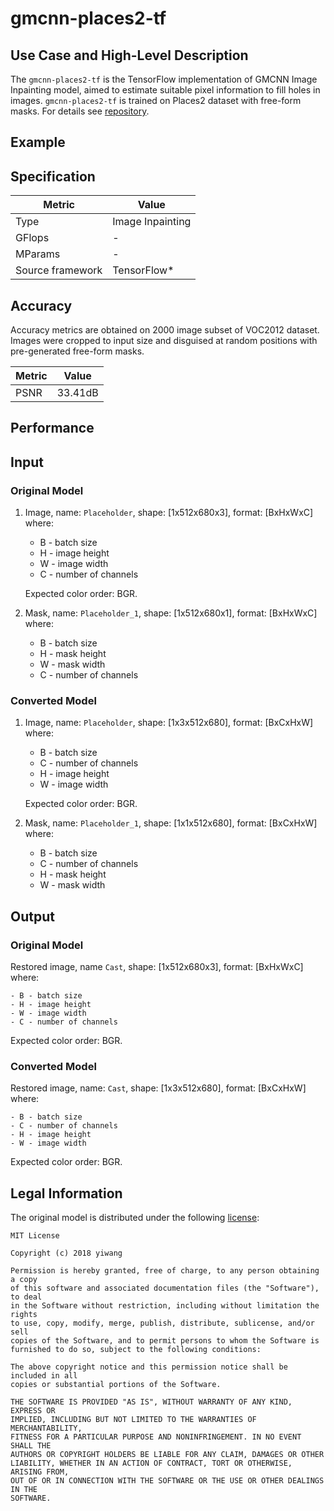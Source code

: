 # gmcnn-places2-tf

## Use Case and High-Level Description

The `gmcnn-places2-tf` is the TensorFlow implementation of GMCNN Image Inpainting model,
aimed to estimate suitable pixel information to fill holes in images. `gmcnn-places2-tf`
is trained on Places2 dataset with free-form masks. For details see
[repository](https://github.com/shepnerd/inpainting_gmcnn).

## Example

## Specification

| Metric                          | Value                                     |
|---------------------------------|-------------------------------------------|
| Type                            | Image Inpainting                          |
| GFlops                          | -                                         |
| MParams                         | -                                         |
| Source framework                | TensorFlow\*                              |

## Accuracy

Accuracy metrics are obtained on 2000 image subset of VOC2012 dataset. Images were cropped to input size
and disguised at random positions with pre-generated free-form masks.

| Metric | Value          |
| ------ | -------------- |
| PSNR   | 33.41dB        |

## Performance

## Input

### Original Model

1. Image, name: `Placeholder`, shape: [1x512x680x3], format: [BxHxWxC]
  where:

    - B - batch size
    - H - image height
    - W - image width
    - C - number of channels

   Expected color order: BGR.

2. Mask, name: `Placeholder_1`, shape: [1x512x680x1], format: [BxHxWxC]
  where:

    - B - batch size
    - H - mask height
    - W - mask width
    - C - number of channels

### Converted Model

1. Image, name: `Placeholder`, shape: [1x3x512x680], format: [BxCxHxW]
  where:

    - B - batch size
    - C - number of channels
    - H - image height
    - W - image width

   Expected color order: BGR.

2. Mask, name: `Placeholder_1`, shape: [1x1x512x680], format: [BxCxHxW]
  where:

    - B - batch size
    - C - number of channels
    - H - mask height
    - W - mask width

## Output

### Original Model

Restored image, name `Cast`, shape: [1x512x680x3], format: [BxHxWxC]
  where:

    - B - batch size
    - H - image height
    - W - image width
    - C - number of channels

   Expected color order: BGR.

### Converted Model

Restored image, name: `Cast`, shape: [1x3x512x680], format: [BxCxHxW]
  where:

    - B - batch size
    - C - number of channels
    - H - image height
    - W - image width

   Expected color order: BGR.

## Legal Information

The original model is distributed under the following
[license](https://raw.githubusercontent.com/shepnerd/inpainting_gmcnn/master/LICENSE):

```
MIT License

Copyright (c) 2018 yiwang

Permission is hereby granted, free of charge, to any person obtaining a copy
of this software and associated documentation files (the "Software"), to deal
in the Software without restriction, including without limitation the rights
to use, copy, modify, merge, publish, distribute, sublicense, and/or sell
copies of the Software, and to permit persons to whom the Software is
furnished to do so, subject to the following conditions:

The above copyright notice and this permission notice shall be included in all
copies or substantial portions of the Software.

THE SOFTWARE IS PROVIDED "AS IS", WITHOUT WARRANTY OF ANY KIND, EXPRESS OR
IMPLIED, INCLUDING BUT NOT LIMITED TO THE WARRANTIES OF MERCHANTABILITY,
FITNESS FOR A PARTICULAR PURPOSE AND NONINFRINGEMENT. IN NO EVENT SHALL THE
AUTHORS OR COPYRIGHT HOLDERS BE LIABLE FOR ANY CLAIM, DAMAGES OR OTHER
LIABILITY, WHETHER IN AN ACTION OF CONTRACT, TORT OR OTHERWISE, ARISING FROM,
OUT OF OR IN CONNECTION WITH THE SOFTWARE OR THE USE OR OTHER DEALINGS IN THE
SOFTWARE.
```
